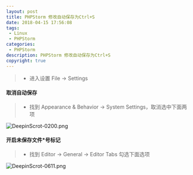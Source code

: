```yaml
---
layout: post
title: PHPStorm 修改自动保存为Ctrl+S
date: 2018-04-15 17:56:08
tags:
 - Linux
 - PHPStorm
categories:
 - PHPStorm
description: PHPStorm 修改自动保存为Ctrl+S
copyright: true
---
```


> * 进入设置 File -> Settings

#### 取消自动保存

> * 找到 Appearance & Behavior -> System Settings，取消选中下面两项

![DeepinScrot-0200.png](https://upload-images.jianshu.io/upload_images/8858971-926b1ee8ebe86775.png?imageMogr2/auto-orient/strip%7CimageView2/2/w/1240)

#### 开启未保存文件\*号标记

> * 找到 Editor -> General -> Editor Tabs 勾选下面选项

![DeepinScrot-0611.png](https://upload-images.jianshu.io/upload_images/8858971-1f40123eeb3e89d5.png?imageMogr2/auto-orient/strip%7CimageView2/2/w/1240)
